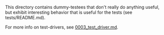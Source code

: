 This directory contains dummy-testees that don't really do anything useful, but exhibit interesting behavior that is useful for the tests (see tests/README.md).

For more info on test-drivers, see [0003_test_driver.md](../../data-layout/0003_test_driver.md).
